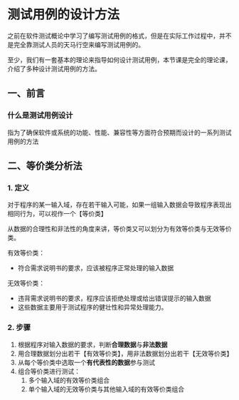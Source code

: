 # 测试用例的设计方法

之前在软件测试概论中学习了编写测试用例的格式，但是在实际工作过程中，并不是完全靠测试人员的天马行空来编写测试用例的。

至少，我们有一套基本的理论来指导如何设计测试用例，本节课是完全的理论课，介绍了多种设计测试用例的方法。

## 一、前言

### 什么是测试用例设计

指为了确保软件或系统的功能、性能、兼容性等方面符合预期而设计的一系列测试用例的方法

## 二、等价类分析法

### 1. 定义

对于程序的某一输入域，存在若干输入可能，如果一组输入数据会导致程序表现出相同行为，可以视作一个【等价类】

从数据的合理性和非法性的角度来讲，等价类又可以划分为有效等价类与无效等价类。

有效等价类：

* 符合需求说明书的要求，应该被程序正常处理的输入数据

无效等价类：

* 违背需求说明书的要求，程序应该拒绝处理或给出错误提示的输入数据
* 这些数据主要用于测试程序的健壮性和异常处理能力。

### 2. 步骤

1. 根据程序对输入数据的要求，判断**合理数据**与**非法数据**
2. 用合理数据划分出若干【有效等价类】，用非法数据划分出若干【无效等价类】
3. 从每个等价类中选取一个**有代表性的数据**参与测试
4. 组合等价类进行测试：
   1. 多个输入域的有效等价类组合
   2. 单个输入域的无效等价类与其他输入域的有效等价类组合
